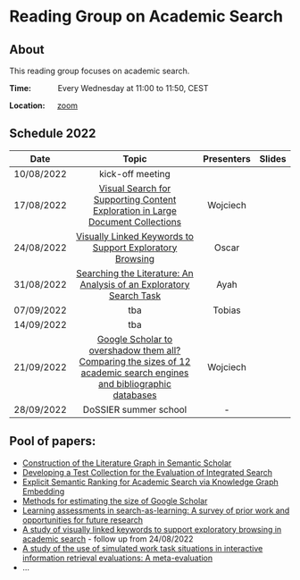 # Reading Group on Academic Search

## About

This reading group focuses on academic search.

**Time:** &emsp; &emsp; &nbsp; Every Wednesday at 11:00 to 11:50, CEST

**Location:** &emsp; [zoom](https://tuwien.zoom.us/j/95846501188?pwd=N2J2bWUySWJqdjY1OTZHSzNKQUdkZz09)


## Schedule 2022

|       Date       | Topic | Presenters | Slides |
|:----------------:|:----------------------------------------:|:----------:|:------:|
| 10/08/2022 | kick-off meeting |  | 
| 17/08/2022 | [Visual Search for Supporting Content Exploration in Large Document Collections](http://dlib.org/dlib/july12/herrmannova/07herrmannova.html) | Wojciech | 
| 24/08/2022 | [Visually Linked Keywords to Support Exploratory Browsing](https://dl.acm.org/doi/abs/10.1145/3406522.3446037?casa_token=a8vh3kCznUEAAAAA:snm6wPXBJK05UEtkoC21esM17WbaFh2za1DDaFEmSlKkzvNR9UyeSqIhz7gqQfa1FM7al-5vp8mif2o) | Oscar | 
| 31/08/2022 | [Searching the Literature: An Analysis of an Exploratory Search Task](https://dl.acm.org/doi/abs/10.1145/3498366.3505818) | Ayah | 
| 07/09/2022 | tba | Tobias | 
| 14/09/2022 | tba |  | 
| 21/09/2022 | [Google Scholar to overshadow them all? Comparing the sizes of 12 academic search engines and bibliographic databases](https://link.springer.com/article/10.1007/s11192-018-2958-5/) |  Wojciech | 
| 28/09/2022 | DoSSIER summer school | - | 


## Pool of papers:

- [Construction of the Literature Graph in Semantic Scholar](https://arxiv.org/abs/1805.02262)
- [Developing a Test Collection for the Evaluation of Integrated Search](https://citeseerx.ist.psu.edu/viewdoc/download?doi=10.1.1.477.1982&rep=rep1&type=pdf)
- [Explicit Semantic Ranking for Academic Search via Knowledge Graph Embedding](https://dl.acm.org/doi/10.1145/3038912.3052558)
- [Methods for estimating the size of Google Scholar](https://link.springer.com/article/10.1007/s11192-015-1614-6)
- [Learning assessments in search-as-learning: A survey of prior work and opportunities for future research](https://www.sciencedirect.com/science/article/pii/S0306457321002946)
- [A study of visually linked keywords to support exploratory browsing in academic search](https://asistdl.onlinelibrary.wiley.com/doi/full/10.1002/asi.24623) - follow up from 24/08/2022
- [A study of the use of simulated work task situations in interactive information retrieval evaluations: A meta-evaluation](https://www.emerald.com/insight/content/doi/10.1108/JD-06-2015-0068/full/html)
- ...

